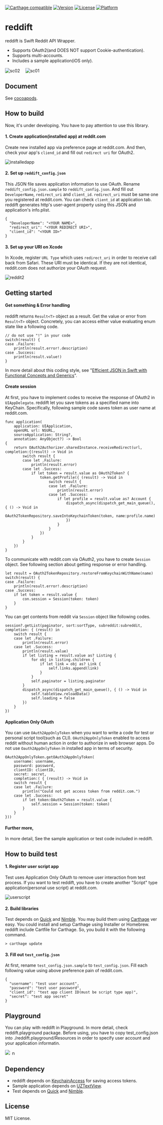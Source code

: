 [![Carthage compatible](https://img.shields.io/badge/Carthage-compatible-4BC51D.svg?style=flat)](https://github.com/Carthage/Carthage)
[![Version](http://img.shields.io/cocoapods/v/reddift.svg?style=flat)](http://cocoadocs.org/docsets/reddift)
[![License](https://img.shields.io/cocoapods/l/reddift.svg?style=flat)](http://cocoadocs.org/docsets/reddift)
[![Platform](https://img.shields.io/cocoapods/p/reddift.svg?style=flat)](http://cocoadocs.org/docsets/reddift)

# reddift
reddift is Swift Reddit API Wrapper.

 * Supports OAuth2(and DOES NOT support Cookie-authentication).
 * Supports multi-accounts.
 * Includes a sample application(iOS only).

![sc02](https://cloud.githubusercontent.com/assets/33768/7570674/e68381c0-f84c-11e4-914b-532f9fd06e19.png)　
![sc01](https://cloud.githubusercontent.com/assets/33768/7570673/e653f39c-f84c-11e4-98c7-2c3e9ef872ad.png)

## Document

See [cocoapods](http://cocoadocs.org/docsets/reddift/).

## How to build

Now, it's under developing.
You have to pay attention to use this library.

#### 1. Create application(installed app) at reddit.com

Create new installed app via preference page at reddit.com.
And then, check your app's ```cliend_id``` and fill out ```redirect uri``` for OAuth2.

![installedapp](https://cloud.githubusercontent.com/assets/33768/7569703/7aa0cd84-f845-11e4-8860-2c953c9522a2.png)

#### 2. Set up ````reddift_config.json````

This JSON file saves application information to use OAuth.
Rename ```reddift_config.json.sample``` to ```reddift_config.json```.
And fill out ```DeveloperName```, ```redirect_uri``` and ```client_id```. 
```redirect_uri``` must be same one you registered at reddit.com.
You can check ```client_id``` at application tab.
reddift generates http's user-agent property using this JSON and application's info.plist.

    {
      "DeveloperName": "<YOUR NAME>",
      "redirect_uri": "<YOUR REDIRECT URI>",
      "client_id": "<YOUR ID>"
    }

#### 3. Set up your URI on Xcode

In Xcode, register ```URL Type``` which uses ```redirect_uri``` in order to receive call back from Safari.
These URI must be identical.
If they are not identical, reddit.com does not authorize your OAuth request.

![reddit2](https://cloud.githubusercontent.com/assets/33768/7277677/52a1d1f0-e94c-11e4-9125-18c3acf13c0b.png)

## Getting started

#### Get something & Error handling

reddift returns ```Result<T>``` object as a result.
Get the value or error from ```Result<T>``` object.
Concretely, you can access either value evaluating enum state like a following code.

    
    // do not use "!" in your code
    switch(result) {
    case .Failure: 
        println(result.error!.description)
    case .Success:
        println(result.value!)
    }
    
In more detail about this coding style, see "[Efficient JSON in Swift with Functional Concepts and Generics](https://robots.thoughtbot.com/efficient-json-in-swift-with-functional-concepts-and-generics)".

#### Create session

At first, you have to implement codes to receive the response of OAuth2 in ```UIAppDelegate```.
reddift let you save tokens as a specified name into KeyChain.
Specifically, following sample code saves token as user name at reddit.com.

    func application(
        application: UIApplication,
        openURL url: NSURL,
        sourceApplication: String?,
        annotation: AnyObject?) -> Bool
    {
        return OAuth2Authorizer.sharedInstance.receiveRedirect(url, completion:{(result) -> Void in
            switch result {
            case let .Failure:
                println(result.error)
            case let .Success:
                if let token = result.value as OAuth2Token? {
                    token.getProfile({ (result) -> Void in
                        switch result {
                        case let .Failure:
                            println(result.error)
                        case let .Success:
                            if let profile = result.value as? Account {
                                dispatch_async(dispatch_get_main_queue(), { () -> Void in
                                    OAuth2TokenRepository.saveIntoKeychainToken(token, name:profile.name)
                                })
                            }
                        }
                    })
                }
            }
        })
    }

To communicate with reddit.com via OAuth2, you have to create ```Session``` object.
See following section about getting response or error handling.

    let result = OAuth2TokenRepository.restoreFromKeychainWithName(name)
    switch(result) {
    case .Failure:
        println(result.error!.description)
    case .Success:
        if let token = result.value {
            con.session = Session(token: token)
        }
    }
    
You can get contents from reddit via ```Session``` object like following codes.

    session?.getList(paginator, sort:sortType, subreddit:subreddit, completion: { (result) in
        switch result {
        case let .Failure:
            println(result.error)
        case let .Success:
            println(result.value)
            if let listing = result.value as? Listing {
                for obj in listing.children {
                    if let link = obj as? Link {
                        self.links.append(link)
                    }
                }
                self.paginator = listing.paginator
            }
            dispatch_async(dispatch_get_main_queue(), { () -> Void in
                self.tableView.reloadData()
                self.loading = false
            })
        }
    })

#### Application Only OAuth

You can use ```OAuth2AppOnlyToken``` when you want to write a code for test or personal script tool(such as CLI).
```OAuth2AppOnlyToken``` enabled to access reddit without human action in order to authorize in web browser apps.
Do not use ```Oauth2AppOnlyToken``` in installed app in terms of security.

    OAuth2AppOnlyToken.getOAuth2AppOnlyToken(
        username: username,
        password: password,
        clientID: clientID,
        secret: secret,
        completion:( { (result) -> Void in
        switch result {
        case let .Failure:
            println("Could not get access token from reddit.com.")
        case let .Success:
            if let token:OAuth2Token = result.value {
                self.session = Session(token: token)
            }
        }
    }))

#### Further more,

In more detail, See the sample application or test code included in reddift.

## How to build test

#### 1. Register user script app

Test uses Application Only OAuth to remove user interaction from test process.
If you want to test reddift, you have to create another "Script" type application(personal use script) at reddit.com.

![userscript](https://cloud.githubusercontent.com/assets/33768/7569704/7ad7bf10-f845-11e4-8e10-89487a65d5d4.png)

#### 2. Build libraries

Test depends on [Quick](https://github.com/Quick/Quick) and [Nimble](https://github.com/Quick/Nimble).
You may build them using [Carthage](https://github.com/Carthage/Carthage) ver easy.
You could install and setup Carthage using Installer or Homebrew.
reddift include Cartfile for Carthage.
So, you build it with the following command.

    > carthage update
    
#### 3. Fill out ````test_config.json````

At first, rename ````test_config.json.sample```` to ````test_config.json````.
Fill each following value using above preference pain of reddit.com.

    {
      "username": "test user account",
      "password": "test user password",
      "client_id": "test app client ID(must be script type app)",
      "secret": "test app secret"
    }

## Playground

You can play with reddift in Playground.
In more detail, check reddift.playground package.
Before using, you have to copy test_config.json into ./reddift.playground/Resources in order to specify user account and your application informatin.

![](http://sonson.s3.amazonaws.com/playground.png)
ｎ
## Dependency

* reddift depends on [KeychainAccess](https://github.com/kishikawakatsumi/KeychainAccess) for saving access tokens.
* Sample application depends on [UZTextView](https://github.com/sonsongithub/UZTextView.git).
* Test depends on [Quick](https://github.com/Quick/Quick) and [Nimble](https://github.com/Quick/Nimble).

## License

MIT License.
